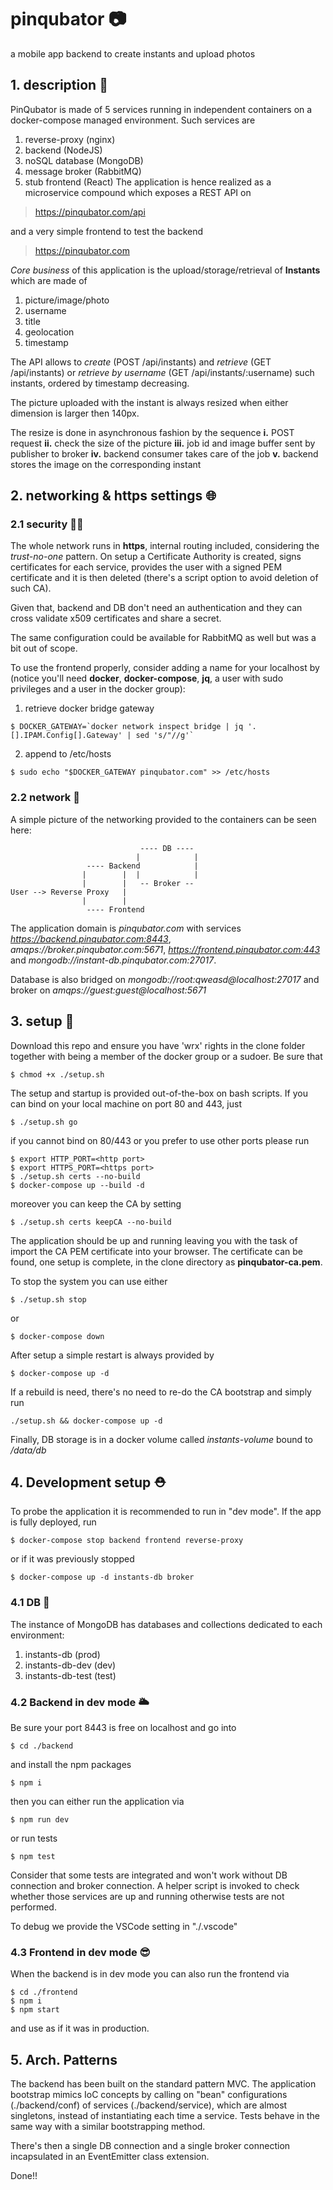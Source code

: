 # pinqubator 📷
a mobile app backend to create instants and upload photos

## 1. description 📓
PinQubator is made of 5 services running in independent containers on a docker-compose managed environment.
Such services are
1. reverse-proxy (nginx)
2. backend (NodeJS)
3. noSQL database (MongoDB)
4. message broker (RabbitMQ)
5. stub frontend (React)
The application is hence realized as a microservice compound which exposes a REST API on
> https://pinqubator.com/api

and a very simple frontend to test the backend
> https://pinqubator.com

*Core business* of this application is the upload/storage/retrieval of **Instants** which are made of
1. picture/image/photo
2. username
3. title
4. geolocation
5. timestamp

The API allows to *create* (POST /api/instants) and *retrieve* (GET /api/instants) or *retrieve by username* (GET /api/instants/:username)
such instants, ordered by timestamp decreasing.

The picture uploaded with the instant is always resized when either dimension is larger then 140px.

The resize is done in asynchronous fashion
by the sequence
**i.** POST request
**ii.** check the size of the picture
**iii.** job id and image buffer sent by publisher to broker
**iv.** backend consumer takes care of the job
**v.** backend stores the image on the corresponding instant

## 2. networking & https settings 🌐
### 2.1 security 👮‍♂️
The whole network runs in **https**, internal routing included, considering the *trust-no-one* pattern.
On setup a Certificate Authority is created, signs certificates for each service, provides the user with a signed
PEM certificate and it is then deleted (there's a script option to avoid deletion of such CA).

Given that, backend and DB don't need an authentication and they can cross validate x509 certificates and share a secret.

The same configuration could be available for RabbitMQ as well but was a bit out of scope.

To use the frontend properly, consider adding a name for your localhost by
(notice you'll need **docker**, **docker-compose**, **jq**, a user with sudo privileges and a user in the docker group):
1. retrieve docker bridge gateway
```console
$ DOCKER_GATEWAY=`docker network inspect bridge | jq '.[].IPAM.Config[].Gateway' | sed 's/"//g'`
```
2. append to /etc/hosts
```console
$ sudo echo "$DOCKER_GATEWAY pinqubator.com" >> /etc/hosts
```
### 2.2 network 🔗
A simple picture of the networking provided to the containers can be seen here:
```
                             ---- DB ----
                            |            |
                 ---- Backend            |
                |        |  |            |
                |        |   -- Broker --
User --> Reverse Proxy   |
                |        |
                 ---- Frontend
```
The application domain is *pinqubator.com* with services *https://backend.pinqubator.com:8443*, *amqps://broker.pinqubator.com:5671*,
*https://frontend.pinqubator.com:443* and *mongodb://instant-db.pinqubator.com:27017*.

Database is also bridged on *mongodb://root:qweasd@localhost:27017* and broker on *amqps://guest:guest@localhost:5671*

## 3. setup 🏁
Download this repo and ensure you have 'wrx' rights in the clone folder together with being a member of the docker group or a sudoer.
Be sure that
```console
$ chmod +x ./setup.sh
```
The setup and startup is provided out-of-the-box on bash scripts.
If you can bind on your local machine on port 80 and 443, just
```console
$ ./setup.sh go
```
if you cannot bind on 80/443 or you prefer to use other ports please run
```console
$ export HTTP_PORT=<http port>
$ export HTTPS_PORT=<https port>
$ ./setup.sh certs --no-build
$ docker-compose up --build -d
```
moreover you can keep the CA by setting
```console
$ ./setup.sh certs keepCA --no-build
```

The application should be up and running leaving you with the task of import the CA PEM certificate into your browser.
The certificate can be found, one setup is complete, in the clone directory as **pinqubator-ca.pem**.

To stop the system you can use either
```console
$ ./setup.sh stop
```
or
```console
$ docker-compose down
```

After setup a simple restart is always provided by
```console
$ docker-compose up -d
```

If a rebuild is need, there's no need to re-do the CA bootstrap and simply run
```console
./setup.sh && docker-compose up -d
```

Finally, DB storage is in a docker volume called *instants-volume* bound to */data/db*

## 4. Development setup ⛑️
To probe the application it is recommended to run in "dev mode". If the app is fully deployed, run
```console
$ docker-compose stop backend frontend reverse-proxy
```
or if it was previously stopped
```console
$ docker-compose up -d instants-db broker
```
### 4.1 DB 🥙
The instance of MongoDB has databases and collections dedicated to each environment:
1. instants-db (prod)
2. instants-db-dev (dev)
3. instants-db-test (test)

### 4.2 Backend in dev mode 🌥️
Be sure your port 8443 is free on localhost and go into
```console
$ cd ./backend
```
and install the npm packages
```console
$ npm i
```
then you can either run the application via
```console
$ npm run dev
```
or run tests
```console
$ npm test
```
Consider that some tests are integrated and won't work without DB connection and broker connection. A helper script is invoked to check whether those services are up and running otherwise tests are not performed.

To debug we provide the VSCode setting in "./.vscode"

### 4.3 Frontend in dev mode 😎
When the backend is in dev mode you can also run the frontend via
```console
$ cd ./frontend
$ npm i
$ npm start
```
and use as if it was in production.

## 5. Arch. Patterns
The backend has been built on the standard pattern MVC. The application bootstrap mimics IoC concepts by calling on "bean"
configurations (./backend/conf) of services (./backend/service),
which are almost singletons, instead of instantiating each time a service. Tests behave in the same way with a similar bootstrapping method.

There's then a single DB connection and a single broker connection incapsulated in an EventEmitter class extension.


Done!!